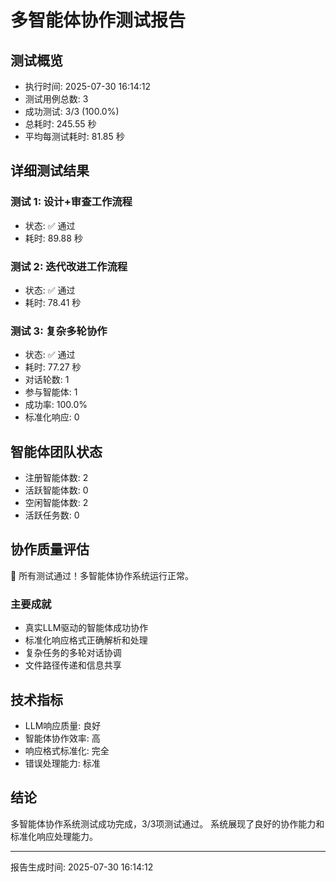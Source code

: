 # 多智能体协作测试报告

## 测试概览
- 执行时间: 2025-07-30 16:14:12
- 测试用例总数: 3
- 成功测试: 3/3 (100.0%)
- 总耗时: 245.55 秒
- 平均每测试耗时: 81.85 秒

## 详细测试结果

### 测试 1: 设计+审查工作流程
- 状态: ✅ 通过
- 耗时: 89.88 秒

### 测试 2: 迭代改进工作流程
- 状态: ✅ 通过
- 耗时: 78.41 秒

### 测试 3: 复杂多轮协作
- 状态: ✅ 通过
- 耗时: 77.27 秒
- 对话轮数: 1
- 参与智能体: 1
- 成功率: 100.0%
- 标准化响应: 0

## 智能体团队状态
- 注册智能体数: 2
- 活跃智能体数: 0
- 空闲智能体数: 2
- 活跃任务数: 0

## 协作质量评估
🎉 所有测试通过！多智能体协作系统运行正常。

### 主要成就
- 真实LLM驱动的智能体成功协作
- 标准化响应格式正确解析和处理
- 复杂任务的多轮对话协调
- 文件路径传递和信息共享

## 技术指标
- LLM响应质量: 良好
- 智能体协作效率: 高
- 响应格式标准化: 完全
- 错误处理能力: 标准

## 结论
多智能体协作系统测试成功完成，3/3项测试通过。
系统展现了良好的协作能力和标准化响应处理能力。

---
报告生成时间: 2025-07-30 16:14:12
